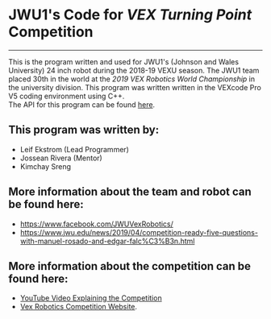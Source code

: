 # JWU1's Code for *VEX Turning Point* Competition
---
This is the program written and used for JWU1's (Johnson and Wales University) 24 inch robot during the 2018-19 VEXU season. 
The JWU1 team placed 30th in the world at the *2019 VEX Robotics World Championship* in the university division. 
This program was written written in the VEXcode Pro V5 coding environment using C++. \
The API for this program can be found [here](https://docs.google.com/document/d/1XUXcin7AJS211EYP9ciC_8BLNAVDg1iVqnk8lQoNu8s/edit?usp=sharing).

## This program was written by: 
  * Leif Ekstrom (Lead Programmer)
  * Jossean Rivera (Mentor)
  * Kimchay Sreng

## More information about the team and robot can be found here:
* https://www.facebook.com/JWUVexRobotics/
* https://www.jwu.edu/news/2019/04/competition-ready-five-questions-with-manuel-rosado-and-edgar-falc%C3%B3n.html

## More information about the competition can be found here:
* [YouTube Video Explaining the Competition](https://www.youtube.com/watch?v=CDDGBcs0TFM)
* [Vex Robotics Competition Website](https://www.roboticseducation.org/vrc-history-2018-2019-turning-point/#:~:text=Game%20Description,field%20configured%20as%20seen%20above.&text=The%20object%20of%20the%20game,Parking%20Robots%20on%20the%20Platforms).
